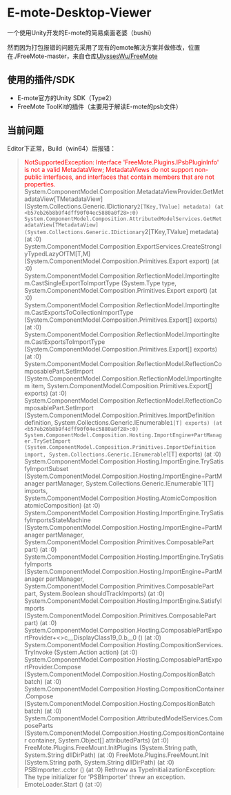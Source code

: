 # E-mote-Desktop-Viewer

一个使用Unity开发的E-mote的简易桌面老婆（bushi）

然而因为打包报错的问题先采用了现有的emote解决方案并做修改，位置在./FreeMote-master，来自仓库[UlyssesWu/FreeMote](https://github.com/UlyssesWu/FreeMote)

## 使用的插件/SDK

- E-mote官方的Unity SDK（Type2）
- FreeMote ToolKit的插件（主要用于解读E-mote的psb文件）

## 当前问题

Editor下正常，Build（win64）后报错：

> <font color=#ff0000>NotSupportedException: Interface 'FreeMote.Plugins.IPsbPluginInfo' is not a valid MetadataView; MetadataViews do not support non-public interfaces, and interfaces that contain members that are not properties.</font>
> System.ComponentModel.Composition.MetadataViewProvider.GetMetadataView[TMetadataView] (System.Collections.Generic.IDictionary`2[TKey,TValue] metadata) (at <b57eb26b8b9f4dff90f04ec5880a0f28>:0)
> System.ComponentModel.Composition.AttributedModelServices.GetMetadataView[TMetadataView] (System.Collections.Generic.IDictionary`2[TKey,TValue] metadata) (at <b57eb26b8b9f4dff90f04ec5880a0f28>:0)
> System.ComponentModel.Composition.ExportServices.CreateStronglyTypedLazyOfTM[T,M] (System.ComponentModel.Composition.Primitives.Export export) (at <b57eb26b8b9f4dff90f04ec5880a0f28>:0)
> System.ComponentModel.Composition.ReflectionModel.ImportingItem.CastSingleExportToImportType (System.Type type, System.ComponentModel.Composition.Primitives.Export export) (at <b57eb26b8b9f4dff90f04ec5880a0f28>:0)
> System.ComponentModel.Composition.ReflectionModel.ImportingItem.CastExportsToCollectionImportType (System.ComponentModel.Composition.Primitives.Export[] exports) (at <b57eb26b8b9f4dff90f04ec5880a0f28>:0)
> System.ComponentModel.Composition.ReflectionModel.ImportingItem.CastExportsToImportType (System.ComponentModel.Composition.Primitives.Export[] exports) (at <b57eb26b8b9f4dff90f04ec5880a0f28>:0)
> System.ComponentModel.Composition.ReflectionModel.ReflectionComposablePart.SetImport (System.ComponentModel.Composition.ReflectionModel.ImportingItem item, System.ComponentModel.Composition.Primitives.Export[] exports) (at <b57eb26b8b9f4dff90f04ec5880a0f28>:0)
> System.ComponentModel.Composition.ReflectionModel.ReflectionComposablePart.SetImport (System.ComponentModel.Composition.Primitives.ImportDefinition definition, System.Collections.Generic.IEnumerable`1[T] exports) (at <b57eb26b8b9f4dff90f04ec5880a0f28>:0)
> System.ComponentModel.Composition.Hosting.ImportEngine+PartManager.TrySetImport (System.ComponentModel.Composition.Primitives.ImportDefinition import, System.Collections.Generic.IEnumerable`1[T] exports) (at <b57eb26b8b9f4dff90f04ec5880a0f28>:0)
> System.ComponentModel.Composition.Hosting.ImportEngine.TrySatisfyImportSubset (System.ComponentModel.Composition.Hosting.ImportEngine+PartManager partManager, System.Collections.Generic.IEnumerable`1[T] imports, System.ComponentModel.Composition.Hosting.AtomicComposition atomicComposition) (at <b57eb26b8b9f4dff90f04ec5880a0f28>:0)
> System.ComponentModel.Composition.Hosting.ImportEngine.TrySatisfyImportsStateMachine (System.ComponentModel.Composition.Hosting.ImportEngine+PartManager partManager, System.ComponentModel.Composition.Primitives.ComposablePart part) (at <b57eb26b8b9f4dff90f04ec5880a0f28>:0)
> System.ComponentModel.Composition.Hosting.ImportEngine.TrySatisfyImports (System.ComponentModel.Composition.Hosting.ImportEngine+PartManager partManager, System.ComponentModel.Composition.Primitives.ComposablePart part, System.Boolean shouldTrackImports) (at <b57eb26b8b9f4dff90f04ec5880a0f28>:0)
> System.ComponentModel.Composition.Hosting.ImportEngine.SatisfyImports (System.ComponentModel.Composition.Primitives.ComposablePart part) (at <b57eb26b8b9f4dff90f04ec5880a0f28>:0)
> System.ComponentModel.Composition.Hosting.ComposablePartExportProvider+<>c__DisplayClass19_0.<Compose>b__0 () (at <b57eb26b8b9f4dff90f04ec5880a0f28>:0)
> System.ComponentModel.Composition.Hosting.CompositionServices.TryInvoke (System.Action action) (at <b57eb26b8b9f4dff90f04ec5880a0f28>:0)
> System.ComponentModel.Composition.Hosting.ComposablePartExportProvider.Compose (System.ComponentModel.Composition.Hosting.CompositionBatch batch) (at <b57eb26b8b9f4dff90f04ec5880a0f28>:0)
> System.ComponentModel.Composition.Hosting.CompositionContainer.Compose (System.ComponentModel.Composition.Hosting.CompositionBatch batch) (at <b57eb26b8b9f4dff90f04ec5880a0f28>:0)
> System.ComponentModel.Composition.AttributedModelServices.ComposeParts (System.ComponentModel.Composition.Hosting.CompositionContainer container, System.Object[] attributedParts) (at <b57eb26b8b9f4dff90f04ec5880a0f28>:0)
> FreeMote.Plugins.FreeMount.InitPlugins (System.String path, System.String dllDirPath) (at <a0b8e18589f44a53b2adc30fe781fb4e>:0)
> FreeMote.Plugins.FreeMount.Init (System.String path, System.String dllDirPath) (at <a0b8e18589f44a53b2adc30fe781fb4e>:0)
> PSBImporter..cctor () (at <b74bf95089de4b23bf9cc6d9523e55f5>:0)
> Rethrow as TypeInitializationException: The type initializer for 'PSBImporter' threw an exception.
> EmoteLoader.Start () (at <b74bf95089de4b23bf9cc6d9523e55f5>:0)


